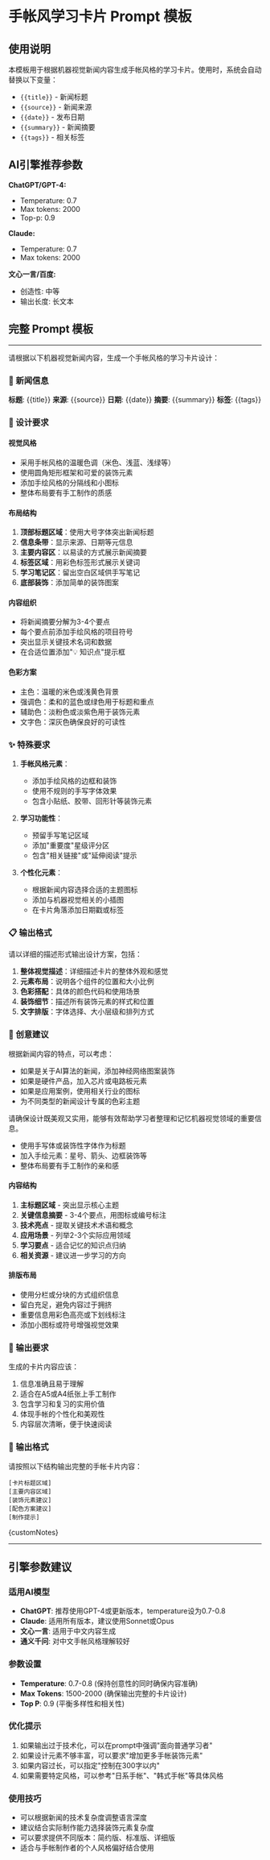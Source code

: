 # 手帐风学习卡片 Prompt 模板

## 使用说明

本模板用于根据机器视觉新闻内容生成手帐风格的学习卡片。使用时，系统会自动替换以下变量：

- `{{title}}` - 新闻标题
- `{{source}}` - 新闻来源
- `{{date}}` - 发布日期
- `{{summary}}` - 新闻摘要
- `{{tags}}` - 相关标签

## AI引擎推荐参数

**ChatGPT/GPT-4:**
- Temperature: 0.7
- Max tokens: 2000
- Top-p: 0.9

**Claude:**
- Temperature: 0.7
- Max tokens: 2000

**文心一言/百度:**
- 创造性: 中等
- 输出长度: 长文本

## 完整 Prompt 模板

---

请根据以下机器视觉新闻内容，生成一个手帐风格的学习卡片设计：

### 📰 新闻信息
**标题**: {{title}}
**来源**: {{source}}
**日期**: {{date}}
**摘要**: {{summary}}
**标签**: {{tags}}

### 🎨 设计要求

#### 视觉风格
- 采用手帐风格的温暖色调（米色、浅蓝、浅绿等）
- 使用圆角矩形框架和可爱的装饰元素
- 添加手绘风格的分隔线和小图标
- 整体布局要有手工制作的质感

#### 布局结构
1. **顶部标题区域**：使用大号字体突出新闻标题
2. **信息条带**：显示来源、日期等元信息
3. **主要内容区**：以易读的方式展示新闻摘要
4. **标签区域**：用彩色标签形式展示关键词
5. **学习笔记区**：留出空白区域供手写笔记
6. **底部装饰**：添加简单的装饰图案

#### 内容组织
- 将新闻摘要分解为3-4个要点
- 每个要点前添加手绘风格的项目符号
- 突出显示关键技术名词和数据
- 在合适位置添加"💡 知识点"提示框

#### 色彩方案
- 主色：温暖的米色或浅黄色背景
- 强调色：柔和的蓝色或绿色用于标题和重点
- 辅助色：淡粉色或淡紫色用于装饰元素
- 文字色：深灰色确保良好的可读性

### ✨ 特殊要求

1. **手帐风格元素**：
   - 添加手绘风格的边框和装饰
   - 使用不规则的手写字体效果
   - 包含小贴纸、胶带、回形针等装饰元素

2. **学习功能性**：
   - 预留手写笔记区域
   - 添加"重要度"星级评分区
   - 包含"相关链接"或"延伸阅读"提示

3. **个性化元素**：
   - 根据新闻内容选择合适的主题图标
   - 添加与机器视觉相关的小插图
   - 在卡片角落添加日期戳或标签

### 📋 输出格式

请以详细的描述形式输出设计方案，包括：

1. **整体视觉描述**：详细描述卡片的整体外观和感觉
2. **元素布局**：说明各个组件的位置和大小比例
3. **色彩搭配**：具体的颜色代码和使用场景
4. **装饰细节**：描述所有装饰元素的样式和位置
5. **文字排版**：字体选择、大小层级和排列方式

### 💫 创意建议

根据新闻内容的特点，可以考虑：
- 如果是关于AI算法的新闻，添加神经网络图案装饰
- 如果是硬件产品，加入芯片或电路板元素
- 如果是应用案例，使用相关行业的图标
- 为不同类型的新闻设计专属的色彩主题

请确保设计既美观又实用，能够有效帮助学习者整理和记忆机器视觉领域的重要信息。
- 使用手写体或装饰性字体作为标题
- 加入手绘元素：星号、箭头、边框装饰等
- 整体布局要有手工制作的亲和感

#### 内容结构
1. **主标题区域** - 突出显示核心主题
2. **关键信息摘要** - 3-4个要点，用图标或编号标注
3. **技术亮点** - 提取关键技术术语和概念
4. **应用场景** - 列举2-3个实际应用领域
5. **学习要点** - 适合记忆的知识点归纳
6. **相关资源** - 建议进一步学习的方向

#### 排版布局
- 使用分栏或分块的方式组织信息
- 留白充足，避免内容过于拥挤
- 重要信息用彩色高亮或下划线标注
- 添加小图标或符号增强视觉效果

### 🎯 输出要求

生成的卡片内容应该：
1. 信息准确且易于理解
2. 适合在A5或A4纸张上手工制作
3. 包含学习和复习的实用价值
4. 体现手帐的个性化和美观性
5. 内容层次清晰，便于快速阅读

### 📝 输出格式

请按照以下结构输出完整的手帐卡片内容：

```
[卡片标题区域]
[主要内容区域] 
[装饰元素建议]
[配色方案建议]
[制作提示]
```

{customNotes}

---

## 引擎参数建议

### 适用AI模型
- **ChatGPT**: 推荐使用GPT-4或更新版本，temperature设为0.7-0.8
- **Claude**: 适用所有版本，建议使用Sonnet或Opus
- **文心一言**: 适用于中文内容生成
- **通义千问**: 对中文手帐风格理解较好

### 参数设置
- **Temperature**: 0.7-0.8 (保持创意性的同时确保内容准确)
- **Max Tokens**: 1500-2000 (确保输出完整的卡片设计)
- **Top P**: 0.9 (平衡多样性和相关性)

### 优化提示
1. 如果输出过于技术化，可以在prompt中强调"面向普通学习者"
2. 如果设计元素不够丰富，可以要求"增加更多手帐装饰元素"
3. 如果内容过长，可以指定"控制在300字以内"
4. 如果需要特定风格，可以参考"日系手帐"、"韩式手帐"等具体风格

### 使用技巧
- 可以根据新闻的技术复杂度调整语言深度
- 建议结合实际制作能力选择装饰元素复杂度
- 可以要求提供不同版本：简约版、标准版、详细版
- 适合与手帐制作者的个人风格偏好结合使用